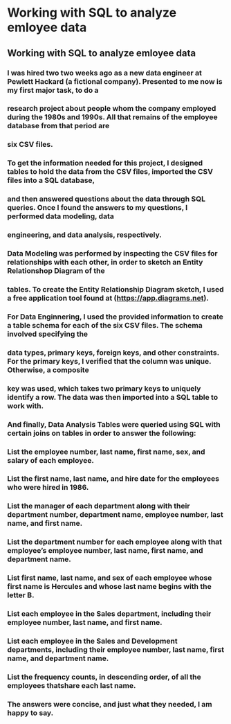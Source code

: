 # Working with SQL to analyze emloyee data

## Working with SQL to analyze emloyee data

### I was hired two two weeks ago as a new data engineer at Pewlett Hackard (a fictional company). Presented to me now is my first major task, to do a 
### research project about people whom the company employed during the 1980s and 1990s. All that remains of the employee database from that period are 
### six CSV files.

### To get the information needed for this project, I designed tables to hold the data from the CSV files, imported the CSV files into a SQL database, 
### and then answered questions about the data through SQL queries. Once I found the answers to my questions, I performed data modeling, data 
### engineering, and data analysis, respectively.

### Data Modeling was performed by inspecting the CSV files for relationships with each other, in order to sketch an Entity Relationshop Diagram of the 
### tables. To create the Entity Relationship Diagram sketch, I used a free application tool found at (https://app.diagrams.net).

### For Data Enginnering, I used the provided information to create a table schema for each of the six CSV files.  The schema involved specifying the 
### data types, primary keys, foreign keys, and other constraints. For the primary keys, I verified that the column was unique. Otherwise, a composite 
### key was used, which takes two primary keys to uniquely identify a row. The data was then imported into a SQL table to work with.

### And finally, Data Analysis Tables were queried using SQL with certain joins on tables in order to answer the following:

###    List the employee number, last name, first name, sex, and salary of each employee.

###    List the first name, last name, and hire date for the employees who were hired in 1986.

###    List the manager of each department along with their department number, department name, employee number, last name, and first name.

###    List the department number for each employee along with that employee’s employee number, last name, first name, and department name.

###    List first name, last name, and sex of each employee whose first name is Hercules and whose last name begins with the letter B.

###    List each employee in the Sales department, including their employee number, last name, and first name.

###    List each employee in the Sales and Development departments, including their employee number, last name, first name, and department name.

###    List the frequency counts, in descending order, of all the employees thatshare each last name.

### The answers were concise, and just what they needed, I am happy to say.

